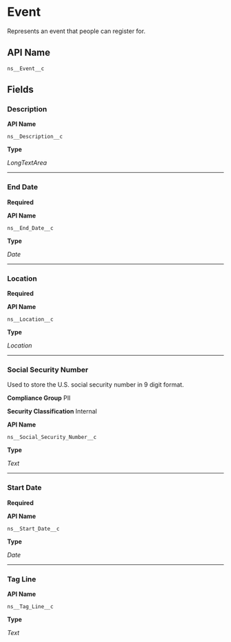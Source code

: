 # Event

Represents an event that people can register for.

## API Name
`ns__Event__c`

## Fields
### Description

**API Name**

`ns__Description__c`

**Type**

*LongTextArea*

---
### End Date
**Required**

**API Name**

`ns__End_Date__c`

**Type**

*Date*

---
### Location
**Required**

**API Name**

`ns__Location__c`

**Type**

*Location*

---
### Social Security Number

Used to store the U.S. social security number in 9 digit format.

**Compliance Group**
PII

**Security Classification**
Internal

**API Name**

`ns__Social_Security_Number__c`

**Type**

*Text*

---
### Start Date
**Required**

**API Name**

`ns__Start_Date__c`

**Type**

*Date*

---
### Tag Line

**API Name**

`ns__Tag_Line__c`

**Type**

*Text*